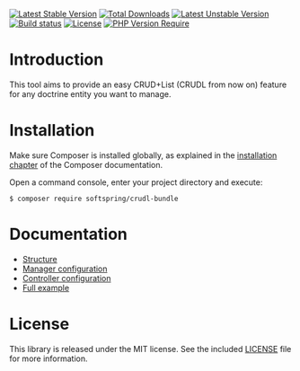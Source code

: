 
[![Latest Stable Version](http://poser.pugx.org/softspring/crudl-bundle/v)](https://packagist.org/packages/softspring/crudl-bundle) 
[![Total Downloads](http://poser.pugx.org/softspring/crudl-bundle/downloads)](https://packagist.org/packages/softspring/crudl-bundle) 
[![Latest Unstable Version](http://poser.pugx.org/softspring/crudl-bundle/v/unstable)](https://packagist.org/packages/softspring/crudl-bundle)
[![Build status](https://travis-ci.com/softspring/crudl-bundle.svg?branch=master)](https://travis-ci.com/softspring/crudl-bundle)
[![License](http://poser.pugx.org/softspring/crudl-bundle/license)](https://packagist.org/packages/softspring/crudl-bundle)
[![PHP Version Require](http://poser.pugx.org/softspring/crudl-bundle/require/php)](https://packagist.org/packages/softspring/crudl-bundle)

# Introduction

This tool aims to provide an easy CRUD+List (CRUDL from now on) feature for any doctrine entity you want to manage.

# Installation

Make sure Composer is installed globally, as explained in the
[installation chapter](https://getcomposer.org/doc/00-intro.md)
of the Composer documentation.

Open a command console, enter your project directory and execute:

```console
$ composer require softspring/crudl-bundle
```

# Documentation

- [Structure](doc/structure.md)
- [Manager configuration](doc/manager.md)
- [Controller configuration](doc/controller.md)
- [Full example](doc/full_example.md)

# License

This library is released under the MIT license. See the included
[LICENSE](LICENSE) file for more information.

